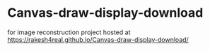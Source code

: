 # Canvas-draw-display-download
for image reconstruction project
hosted at https://rakesh4real.github.io/Canvas-draw-display-download/
